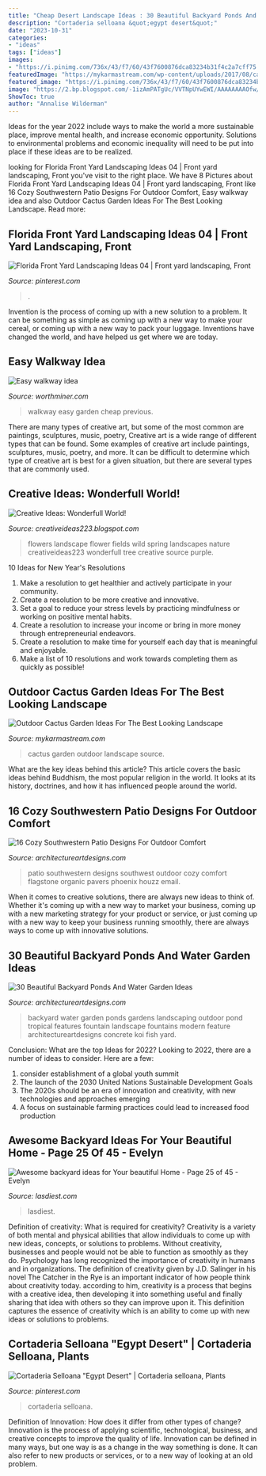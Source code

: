 ```yaml
---
title: "Cheap Desert Landscape Ideas : 30 Beautiful Backyard Ponds And Water Garden Ideas"
description: "Cortaderia selloana &quot;egypt desert&quot;"
date: "2023-10-31"
categories:
- "ideas"
tags: ["ideas"]
images:
- "https://i.pinimg.com/736x/43/f7/60/43f7600876dca83234b31f4c2a7cff75.jpg"
featuredImage: "https://mykarmastream.com/wp-content/uploads/2017/08/cactus-garden-11.jpeg"
featured_image: "https://i.pinimg.com/736x/43/f7/60/43f7600876dca83234b31f4c2a7cff75.jpg"
image: "https://2.bp.blogspot.com/-1izAmPATgUc/VVTNpUYwEWI/AAAAAAAAOfw/UGz2CpAi-Bk/s1600/d.jpg"
ShowToc: true
author: "Annalise Wilderman"
---
```



Ideas for the year 2022 include ways to make the world a more sustainable place, improve mental health, and increase economic opportunity. Solutions to environmental problems and economic inequality will need to be put into place if these ideas are to be realized.

	

		
looking for Florida Front Yard Landscaping Ideas 04 | Front yard landscaping, Front you've visit to the right place. We have 8 Pictures about Florida Front Yard Landscaping Ideas 04 | Front yard landscaping, Front like 16 Cozy Southwestern Patio Designs For Outdoor Comfort, Easy walkway idea and also Outdoor Cactus Garden Ideas For The Best Looking Landscape. Read more:
		
    
## Florida Front Yard Landscaping Ideas 04 | Front Yard Landscaping, Front

<img loading=lazy src="https://i.pinimg.com/736x/ab/d2/d3/abd2d33933cfff0a2e7aa07d83097f8a.jpg" onerror="this.onerror=null;this.src='https://tse4.mm.bing.net/th?id=OIP.dviEnnSyLgGZCd01HktJWAHaK8&amp;pid=15.1';" alt="Florida Front Yard Landscaping Ideas 04 | Front yard landscaping, Front">

_Source: pinterest.com_

>. 

	

Invention is the process of coming up with a new solution to a problem. It can be something as simple as coming up with a new way to make your cereal, or coming up with a new way to pack your luggage. Inventions have changed the world, and have helped us get where we are today.

    
## Easy Walkway Idea

<img loading=lazy src="http://www.worthminer.com/wp-content/uploads/2015/06/Easy-walkway-idea-12.jpg" onerror="this.onerror=null;this.src='https://tse1.mm.bing.net/th?id=OIP.X3z_I-opactj_u8K4wrBeQHaJ3&amp;pid=15.1';" alt="Easy walkway idea">

_Source: worthminer.com_

>walkway easy garden cheap previous. 

	

There are many types of creative art, but some of the most common are paintings, sculptures, music, poetry,
Creative art is a wide range of different types that can be found. Some examples of creative art include paintings, sculptures, music, poetry, and more. It can be difficult to determine which type of creative art is best for a given situation, but there are several types that are commonly used.

    
## Creative Ideas: Wonderfull World!

<img loading=lazy src="https://2.bp.blogspot.com/-1izAmPATgUc/VVTNpUYwEWI/AAAAAAAAOfw/UGz2CpAi-Bk/s1600/d.jpg" onerror="this.onerror=null;this.src='https://tse1.mm.bing.net/th?id=OIP.VsWlOpJpPKPnbuxDBTkPkgHaKH&amp;pid=15.1';" alt="Creative Ideas: Wonderfull World!">

_Source: creativeideas223.blogspot.com_

>flowers landscape flower fields wild spring landscapes nature creativeideas223 wonderfull tree creative source purple. 

	

10 Ideas for New Year's Resolutions
1. Make a resolution to get healthier and actively participate in your community. 
2. Create a resolution to be more creative and innovative. 
3. Set a goal to reduce your stress levels by practicing mindfulness or working on positive mental habits. 
4. Create a resolution to increase your income or bring in more money through entrepreneurial endeavors. 
5. Create a resolution to make time for yourself each day that is meaningful and enjoyable. 
6. Make a list of 10 resolutions and work towards completing them as quickly as possible!

    
## Outdoor Cactus Garden Ideas For The Best Looking Landscape

<img loading=lazy src="https://mykarmastream.com/wp-content/uploads/2017/08/cactus-garden-11.jpeg" onerror="this.onerror=null;this.src='https://tse3.mm.bing.net/th?id=OIP.wqI5PZVZh2_QphFY9KIyegHaLH&amp;pid=15.1';" alt="Outdoor Cactus Garden Ideas For The Best Looking Landscape">

_Source: mykarmastream.com_

>cactus garden outdoor landscape source. 

	

What are the key ideas behind this article?
This article covers the basic ideas behind Buddhism, the most popular religion in the world. It looks at its history, doctrines, and how it has influenced people around the world.

    
## 16 Cozy Southwestern Patio Designs For Outdoor Comfort

<img loading=lazy src="https://www.architectureartdesigns.com/wp-content/uploads/2016/04/16-Cozy-Southwestern-Patio-Designs-For-Outdoor-Comfort-13-630x459.jpg" onerror="this.onerror=null;this.src='https://tse2.mm.bing.net/th?id=OIP.00waxKXlXyR5c6ZqeBwd8AHaFZ&amp;pid=15.1';" alt="16 Cozy Southwestern Patio Designs For Outdoor Comfort">

_Source: architectureartdesigns.com_

>patio southwestern designs southwest outdoor cozy comfort flagstone organic pavers phoenix houzz email. 

	

When it comes to creative solutions, there are always new ideas to think of. Whether it's coming up with a new way to market your business, coming up with a new marketing strategy for your product or service, or just coming up with a new way to keep your business running smoothly, there are always ways to come up with innovative solutions.

    
## 30 Beautiful Backyard Ponds And Water Garden Ideas

<img loading=lazy src="http://www.architectureartdesigns.com/wp-content/uploads/2013/04/Backyard-ArchitectureArtDesigns-4.jpg" onerror="this.onerror=null;this.src='https://tse4.mm.bing.net/th?id=OIP.pTQD_cy7exuwIXpbB3XA8AHaLH&amp;pid=15.1';" alt="30 Beautiful Backyard Ponds And Water Garden Ideas">

_Source: architectureartdesigns.com_

>backyard water garden ponds gardens landscaping outdoor pond tropical features fountain landscape fountains modern feature architectureartdesigns concrete koi fish yard. 

	

Conclusion: What are the top Ideas for 2022?
Looking to 2022, there are a number of ideas to consider. Here are a few: 
1. consider establishment of a global youth summit 
2. The launch of the 2030 United Nations Sustainable Development Goals 
3. The 2020s should be an era of innovation and creativity, with new technologies and approaches emerging 
4. A focus on sustainable farming practices could lead to increased food production 

    
## Awesome Backyard Ideas For Your Beautiful Home - Page 25 Of 45 - Evelyn

<img loading=lazy src="https://www.lasdiest.com/wp-content/uploads/2020/03/Awesome-backyard-ideas-for-Your-beautiful-Home-18.jpg" onerror="this.onerror=null;this.src='https://tse3.mm.bing.net/th?id=OIP.yfS7E6iihBprUMQ-VWaWfAHaLH&amp;pid=15.1';" alt="Awesome backyard ideas for Your beautiful Home - Page 25 of 45 - Evelyn">

_Source: lasdiest.com_

>lasdiest. 

	

Definition of creativity: What is required for creativity?
Creativity is a variety of both mental and physical abilities that allow individuals to come up with new ideas, concepts, or solutions to problems. Without creativity, businesses and people would not be able to function as smoothly as they do. Psychology has long recognized the importance of creativity in humans and in organizations. The definition of creativity given by J.D. Salinger in his novel The Catcher in the Rye is an important indicator of how people think about creativity today. according to him, creativity is a process that begins with a creative idea, then developing it into something useful and finally sharing that idea with others so they can improve upon it. This definition captures the essence of creativity which is an ability to come up with new ideas or solutions to problems.

    
## Cortaderia Selloana &quot;Egypt Desert&quot; | Cortaderia Selloana, Plants

<img loading=lazy src="https://i.pinimg.com/736x/43/f7/60/43f7600876dca83234b31f4c2a7cff75.jpg" onerror="this.onerror=null;this.src='https://tse3.mm.bing.net/th?id=OIP.0sKecaVq8xvmP95Eq_5UcQHaNK&amp;pid=15.1';" alt="Cortaderia Selloana &quot;Egypt Desert&quot; | Cortaderia selloana, Plants">

_Source: pinterest.com_

>cortaderia selloana. 

	

Definition of Innovation: How does it differ from other types of change?
Innovation is the process of applying scientific, technological, business, and creative concepts to improve the quality of life. Innovation can be defined in many ways, but one way is as a change in the way something is done. It can also refer to new products or services, or to a new way of looking at an old problem.

